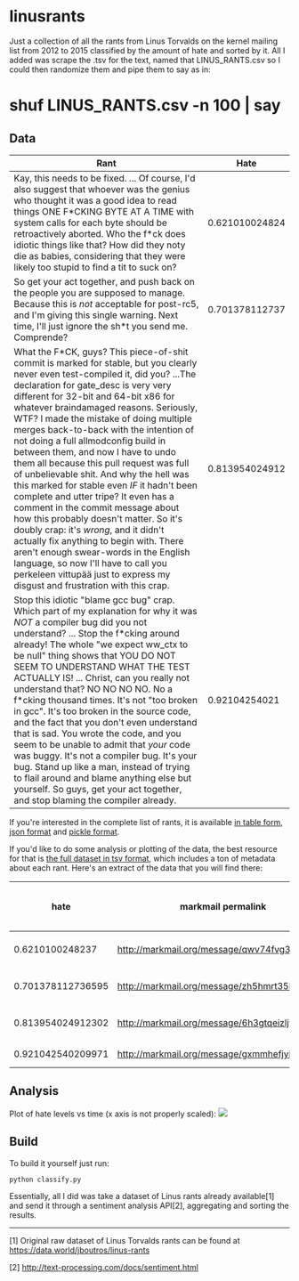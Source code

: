 # linusrants
Just a collection of all the rants from Linus Torvalds on the kernel mailing list from 2012 to 2015 classified by the amount of hate and sorted by it.
All I added was scrape the .tsv for the text, named that LINUS_RANTS.csv so I could then randomize them and pipe them to say as in:

# shuf LINUS_RANTS.csv -n 100 | say

## Data

|  Rant	  |         Hate           |
|----------|------------------------|
| Kay, this needs to be fixed. ... Of course, I'd also suggest that whoever was the genius who thought it was a good idea to read things ONE F\*CKING BYTE AT A TIME with system calls for each byte should be retroactively aborted. Who the f\*ck does idiotic things like that? How did they noty die as babies, considering that they were likely too stupid to find a tit to suck on? | 0.621010024824 |
| So get your act together, and push back on the people you are supposed to manage. Because this is *not* acceptable for post-rc5, and I'm giving this single warning. Next time, I'll just ignore the sh\*t you send me. Comprende? | 0.701378112737 |
| What the F\*CK, guys? This piece-of-shit commit is marked for stable, but you clearly never even test-compiled it, did you? ...The declaration for gate_desc is very very different for 32-bit and 64-bit x86 for whatever braindamaged reasons. Seriously, WTF? I made the mistake of doing multiple merges back-to-back with the intention of not doing a full allmodconfig build in between them, and now I have to undo them all because this pull request was full of unbelievable shit. And why the hell was this marked for stable even *IF* it hadn't been complete and utter tripe? It even has a comment in the commit message about how this probably doesn't matter. So it's doubly crap: it's *wrong*, and it didn't actually fix anything to begin with. There aren't enough swear-words in the English language, so now I'll have to call you perkeleen vittupää just to express my disgust and frustration with this crap. | 0.813954024912 |
| Stop this idiotic "blame gcc bug" crap. Which part of my explanation for why it was *NOT* a compiler bug did you not understand? ... Stop the f\*cking around already! The  whole "we expect ww_ctx to be null" thing shows that YOU DO NOT SEEM TO UNDERSTAND WHAT THE TEST ACTUALLY IS! ... Christ, can you really not understand that? NO NO NO NO. No a f\*cking thousand times. It's not "too broken in gcc". It's too broken in the source code, and the fact that you don't even understand that is sad. You wrote the code, and you seem to be unable to admit that *your* code was buggy. It's not a compiler bug. It's your bug. Stand up like a man, instead of trying to flail around and blame anything else but yourself. So guys, get your act together, and stop blaming the compiler already. | 0.92104254021 |

If you're interested in the complete list of rants, it is available [in table form](table.md), [json format](data.json) and [pickle format](data.pkl).

If you'd like to do some analysis or plotting of the data, the best resource for that is [the full dataset in tsv format](rants.tsv), which includes a ton of metadata about each rant. Here's an extract of the data that you will find there:

| hate | markmail permalink | type(code, personal, both, unsure) | date | timestamp | mail excerpt |
|------|--------------------|------------------------------------|------|-----------|--------------|
| 0.6210100248237 | http://markmail.org/message/qwv74fvg3pqnk4eo | B | 06/07/12 13:29 | 1341574178 | Kay, this needs to be fixed... |
| 0.701378112736595 | http://markmail.org/message/zh5hmrt35h7aw7qp | C | 15/10/13 10:47 | 1381826864 | So get your act together... |
| 0.813954024912302 | http://markmail.org/message/6h3gtqeizljyjqio | C | 13/07/13 15:40 | 1373722801 | What the F\*CK, guys?... |
| 0.921042540209971 | http://markmail.org/message/gxmmhefjyijrucsd | B | 27/10/13 12:22 | 1382872960 | Stop this idiotic... |


## Analysis
Plot of hate levels vs time (x axis is not properly scaled):
![](linushate.png)

## Build
To build it yourself just run:
```bash
python classify.py
```
Essentially, all I did was take a dataset of Linus rants already available[1] and send it through a sentiment analysis API[2], aggregating and sorting the results.

---

[1] Original raw dataset of Linus Torvalds rants can be found at https://data.world/jboutros/linus-rants

[2] http://text-processing.com/docs/sentiment.html
